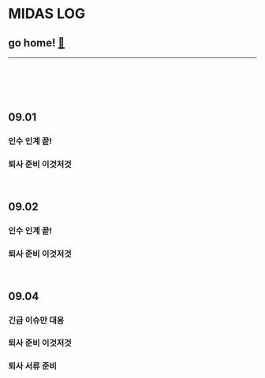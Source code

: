 # MIDAS LOG

## go home! [:house_with_garden:](https://github.com/wnsgml972/midas_log)

---

<br/><br/>

<br/>

## 09.01

### 인수 인계 끝!

### 퇴사 준비 이것저것




<br/>

## 09.02

### 인수 인계 끝!

### 퇴사 준비 이것저것






<br/>

## 09.04

### 긴급 이슈만 대응

### 퇴사 준비 이것저것

### 퇴사 서류 준비

